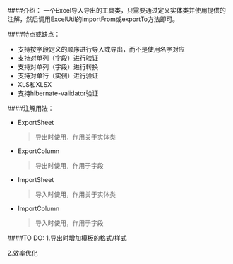 ####介绍：
一个Excel导入导出的工具类，只需要通过定义实体类并使用提供的注解，然后调用ExcelUtil的importFrom或exportTo方法即可。

####特点或缺点：
* 支持按字段定义的顺序进行导入或导出，而不是使用名字对应
* 支持对单列（字段）进行验证
* 支持对单列（字段）进行转换
* 支持对单行（实例）进行验证
* XLS和XLSX
* 支持hibernate-validator验证


####注解用法：
* ExportSheet
    > 导出时使用，作用关于实体类
* ExportColumn
    > 导出时使用，作用于字段
* ImportSheet
    > 导入时使用，作用关于实体类
* ImportColumn
    > 导入时使用，作用于字段
    
####TO DO:
1.导出时增加模板的格式/样式

2.效率优化
